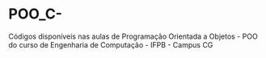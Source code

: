 # POO_C-
Códigos disponíveis nas aulas de Programação Orientada a Objetos - POO do curso de Engenharia de Computação - IFPB - Campus CG
